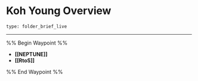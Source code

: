 # Koh Young Overview
 
```ccard
type: folder_brief_live
```
 
---

%% Begin Waypoint %%
- **[[NEPTUNE]]**
- **[[RtoS]]**

%% End Waypoint %%